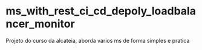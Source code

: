 # ms_with_rest_ci_cd_depoly_loadbalancer_monitor
Projeto do curso da alcateia, aborda varios ms de forma simples e pratica 
